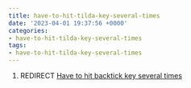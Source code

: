 ```yaml
---
title: have-to-hit-tilda-key-several-times
date: '2023-04-01 19:37:56 +0000'
categories:
- have-to-hit-tilda-key-several-times
tags:
- have-to-hit-tilda-key-several-times
---
```



1.  REDIRECT [Have to hit backtick key several
    times](Have_to_hit_backtick_key_several_times "wikilink")
